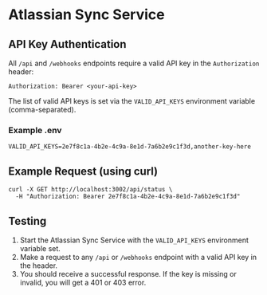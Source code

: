 # Atlassian Sync Service

## API Key Authentication

All `/api` and `/webhooks` endpoints require a valid API key in the `Authorization` header:

```
Authorization: Bearer <your-api-key>
```

The list of valid API keys is set via the `VALID_API_KEYS` environment variable (comma-separated).

### Example .env
```
VALID_API_KEYS=2e7f8c1a-4b2e-4c9a-8e1d-7a6b2e9c1f3d,another-key-here
```

## Example Request (using curl)

```
curl -X GET http://localhost:3002/api/status \
  -H "Authorization: Bearer 2e7f8c1a-4b2e-4c9a-8e1d-7a6b2e9c1f3d"
```

## Testing

1. Start the Atlassian Sync Service with the `VALID_API_KEYS` environment variable set.
2. Make a request to any `/api` or `/webhooks` endpoint with a valid API key in the header.
3. You should receive a successful response. If the key is missing or invalid, you will get a 401 or 403 error.
